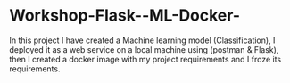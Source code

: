 # Workshop-Flask--ML-Docker-

In this project I have created a Machine learning model (Classification), I deployed it as a web service on a local machine using (postman & Flask), then I created a docker image with my project requirements and I froze its requirements.


 
